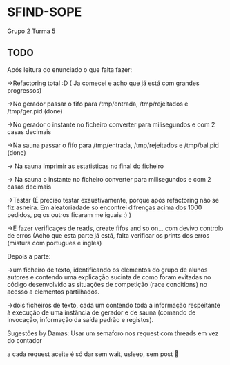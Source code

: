 # SFIND-SOPE

Grupo 2 Turma 5


## TODO

Após leitura do enunciado o que falta fazer:

->Refactoring total :D ( Ja comecei e acho que já está com grandes progressos)
 
->No gerador passar o fifo para /tmp/entrada, /tmp/rejeitados e /tmp/ger.pid (done)

->No gerador o instante no ficheiro converter para milisegundos e com 2 casas decimais

->Na sauna passar o fifo para /tmp/entrada, /tmp/rejeitados e /tmp/bal.pid (done)

-> Na sauna imprimir as estatisticas no final do ficheiro

-> Na sauna o instante no ficheiro converter para milisegundos e com 2 casas decimais

->Testar (É preciso testar exaustivamente, porque após refactoring não se fiz asneira. Em aleatoriadade so encontrei difrenças acima dos 1000 pedidos, pq os outros ficaram me iguais :) )

->E fazer verificaçes de reads, create fifos and so on... com devivo controlo de erros (Acho que esta parte já está, falta verificar os prints dos erros (mistura com portugues e ingles)

Depois a parte:

->um ficheiro de texto, identificando os elementos do grupo de alunos autores e contendo uma explicação sucinta de como foram evitadas no código desenvolvido as situações de competição (race conditions) no acesso a elementos partilhados.


->dois ficheiros de texto, cada um contendo toda a informação respeitante à execução de uma instância de gerador e de 
sauna (comando de invocação, informação da saída padrão e registos).

Sugestões by Damas:
Usar um semaforo nos request com threads em vez do contador

a cada request aceite é só dar sem wait, usleep, sem post 🙂

